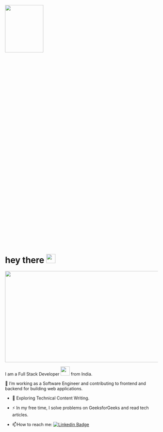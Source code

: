 <img src="https://media1.giphy.com/media/v1.Y2lkPTc5MGI3NjExMXp3cG15d3FxMG42bXV5NzF2cnRnOGI4bnV2b3NleXh1OHA0YmxxaSZlcD12MV9pbnRlcm5hbF9naWZfYnlfaWQmY3Q9Zw/yoJC2GnSClbPOkV0eA/giphy.gif" alt="" width="50%" height="20%">


<img src="https://komarev.com/ghpvc/?username=Li-Eosip&style=flat-square&color=red" alt=""/>
<h1>
  hey there
  <img src="https://media.giphy.com/media/hvRJCLFzcasrR4ia7z/giphy.gif" width="30px"/>
</h1>

<div align="center">
  <img src="https://media.giphy.com/media/dWesBcTLavkZuG35MI/giphy.gif" width="600" height="300"/>
</div>

I am a Full Stack Developer <img src="https://media.giphy.com/media/WUlplcMpOCEmTGBtBW/giphy.gif" width="30"> from India.

:telescope: I’m working as a Software Engineer and contributing to frontend and backend for building web applications.

- :seedling: Exploring Technical Content Writing.

- :zap: In my free time, I solve problems on GeeksforGeeks and read tech articles.

- :mailbox:How to reach me: [![Linkedin Badge](https://img.shields.io/badge/-kakbar-blue?style=flat&logo=Linkedin&logoColor=white)](your-linkedin-url)
